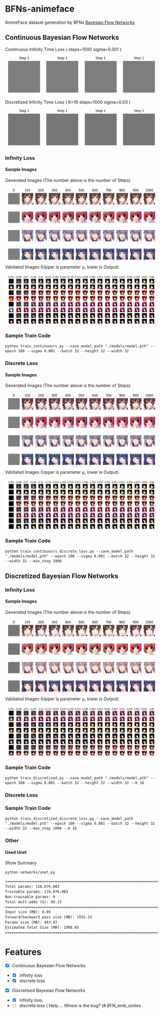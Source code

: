 # BFNs-animeface

AnimeFace dataset generation by BFNs [Bayesian Flow Networks](https://arxiv.org/abs/2308.07037)

## Continuous Bayesian Flow Networks

Continuous Infinity Time Loss ( steps=1000 sigma=0.001 )

![bfn_continuours_lossinfinity](resource/bfn_continuours_lossinfinity_sigma0.001.gif)

Discretized Infinity Time Loss ( K=16 steps=1000 sigma=0.03 )

![bfn_discretized_lossinfinity](resource/bfn_discretized_lossinfinity_sigma0.03.gif)

### Infinity Loss
#### Sample Images
Generated Images
(The number above is the number of Steps)

![bfn_continuours_lossinfinity](resource/bfn_continuours_lossinfinity_sigma0.001_generate.png)
Validated Images
(Upper is parameter μ, lower is Output)

![bfn_continuours_lossinfinity](resource/bfn_continuours_lossinfinity_sigma0.001_valid.png)

### Sample Train Code
```
python train_continuours.py --save_model_path "./models/model.pth" --epoch 100 --sigma 0.001 --batch 32 --height 32 --width 32
```

### Discrete Loss
#### Sample Images
Generated Images
(The number above is the number of Steps)

![bfn_continuours_lossdiscrete](resource/bfn_continuours_lossdiscrete_sigma0.001_generate.png)
Validated Images
(Upper is parameter μ, lower is Output)

![bfn_continuours_lossdiscrete](resource/bfn_continuours_lossdiscrete_sigma0.001_valid.png)

### Sample Train Code
```
python train_continuours_discrete_loss.py --save_model_path "./models/model.pth" --epoch 100 --sigma 0.001 --batch 32 --height 32 --width 32 --max_step 1000
```

## Discretized Bayesian Flow Networks

### Infinity Loss
#### Sample Images
Generated Images
(The number above is the number of Steps)

![bfn_discretized_lossinfinity](resource/bfn_discretized_lossinfinity_sigma0.03_generate.png)
Validated Images
(Upper is parameter μ, lower is Output)

![bfn_discretized_lossinfinity](resource/bfn_discretized_lossinfinity_sigma0.03_valid.png)
### Sample Train Code
```
python train_discretized.py --save_model_path "./models/model.pth" --epoch 100 --sigma 0.001 --batch 32 --height 32 --width 32 --K 16
```
### Discrete Loss

### Sample Train Code
```
python train_discretized_discrete_loss.py --save_model_path "./models/model.pth" --epoch 100 --sigma 0.001 --batch 32 --height 32 --width 32 --max_step 1000 --K 16 
```

### Other
#### Used Unet
Show Summary
```
python networks/unet.py
```

```txt
===============================================================================================
Total params: 110,876,003
Trainable params: 110,876,003
Non-trainable params: 0
Total mult-adds (G): 99.13
===============================================================================================
Input size (MB): 0.05
Forward/backward pass size (MB): 1555.33
Params size (MB): 443.47
Estimated Total Size (MB): 1998.85
===============================================================================================
```

# Features
- [x] Continuous Bayesian Flow Networks
- - [x] infinity loss
- - [x] discrete loss
- [x] Discretised Bayesian Flow Networks
- - [x] infinity loss
- - [ ] discrete loss ( Help.... Where is the bug? )# BFN_emb_smiles
